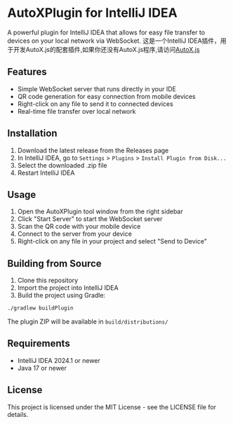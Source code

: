 # AutoXPlugin for IntelliJ IDEA

A powerful plugin for IntelliJ IDEA that allows for easy file transfer to devices on your local network via WebSocket.
这是一个IntelliJ IDEA插件，用于开发AutoX.js的配套插件,如果你还没有AutoX.js程序,请访问[AutoX.js](https://github.com/aiselp/AutoX)
## Features

- Simple WebSocket server that runs directly in your IDE
- QR code generation for easy connection from mobile devices
- Right-click on any file to send it to connected devices
- Real-time file transfer over local network

## Installation

1. Download the latest release from the Releases page
2. In IntelliJ IDEA, go to `Settings` > `Plugins` > `Install Plugin from Disk...`
3. Select the downloaded .zip file
4. Restart IntelliJ IDEA

## Usage

1. Open the AutoXPlugin tool window from the right sidebar
2. Click "Start Server" to start the WebSocket server
3. Scan the QR code with your mobile device
4. Connect to the server from your device
5. Right-click on any file in your project and select "Send to Device"

## Building from Source

1. Clone this repository
2. Import the project into IntelliJ IDEA
3. Build the project using Gradle:

```bash
./gradlew buildPlugin
```

The plugin ZIP will be available in `build/distributions/`

## Requirements

- IntelliJ IDEA 2024.1 or newer
- Java 17 or newer

## License

This project is licensed under the MIT License - see the LICENSE file for details. 